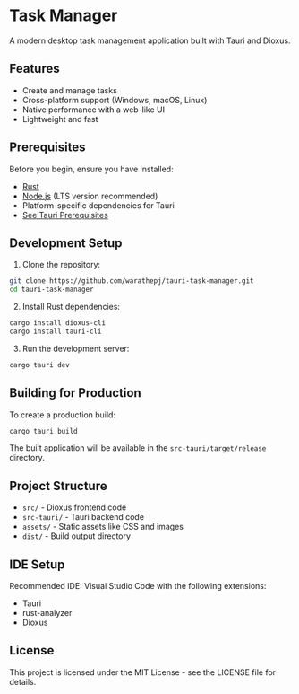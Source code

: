 # Task Manager

A modern desktop task management application built with Tauri and Dioxus.

## Features

- Create and manage tasks
- Cross-platform support (Windows, macOS, Linux)
- Native performance with a web-like UI
- Lightweight and fast

## Prerequisites

Before you begin, ensure you have installed:

- [Rust](https://www.rust-lang.org/tools/install)
- [Node.js](https://nodejs.org/) (LTS version recommended)
- Platform-specific dependencies for Tauri
- [See Tauri Prerequisites](https://tauri.app/v1/guides/getting-started/prerequisites)

## Development Setup

1. Clone the repository:

```bash
git clone https://github.com/warathepj/tauri-task-manager.git
cd tauri-task-manager
```

2. Install Rust dependencies:

```bash
cargo install dioxus-cli
cargo install tauri-cli
```

3. Run the development server:

```bash
cargo tauri dev
```

## Building for Production

To create a production build:

```bash
cargo tauri build

```

The built application will be available in the `src-tauri/target/release` directory.

## Project Structure

- `src/` - Dioxus frontend code
- `src-tauri/` - Tauri backend code
- `assets/` - Static assets like CSS and images
- `dist/` - Build output directory

## IDE Setup

Recommended IDE: Visual Studio Code with the following extensions:

- Tauri
- rust-analyzer
- Dioxus

## License

This project is licensed under the MIT License - see the LICENSE file for details.
